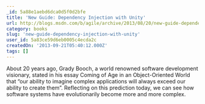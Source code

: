 ```yaml
---
_id: 5a88e1aebd6dca0d5f0d2bfe
title: 'New Guide: Dependency Injection with Unity'
url: http://blogs.msdn.com/b/agile/archive/2013/08/20/new-guide-dependency-injection-with-unity.aspx
category: books
slug: 'new-guide-dependency-injection-with-unity'
user_id: 5a83ce59d6eb0005c4ecda2c
createdOn: '2013-09-21T05:40:12.000Z'
tags: []
---
```


About 20 years ago, Grady Booch, a world renowned software development visionary, stated in his essay Coming of Age in an Object-Oriented World that “our ability to imagine complex applications will always exceed our ability to create them”. Reflecting on this prediction today, we can see how software systems have evolutionarily become more and more complex. 
